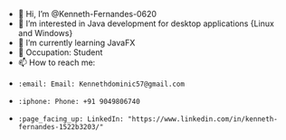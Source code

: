 - 👋 Hi, I’m @Kenneth-Fernandes-0620
- 👀 I’m interested in Java development for desktop applications {Linux and Windows}
- 🌱 I’m currently learning JavaFX
- :briefcase:  Occupation: Student
- 📫 How to reach me: 
-     :email: Email: Kennethdominic57@gmail.com 
-     :iphone: Phone: +91 9049806740
-     :page_facing_up: LinkedIn: "https://www.linkedin.com/in/kenneth-fernandes-1522b3203/"

<!---
Kenneth-Fernandes-0620/Kenneth-Fernandes-0620 is a ✨ special ✨ repository because its `README.md` (this file) appears on your GitHub profile.
You can click the Preview link to take a look at your changes.
--->
